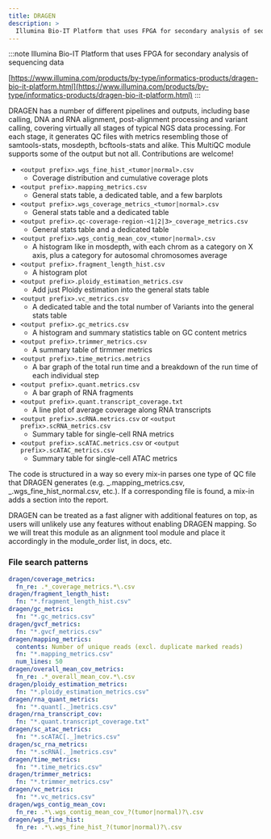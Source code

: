 ```yaml
---
title: DRAGEN
description: >
  Illumina Bio-IT Platform that uses FPGA for secondary analysis of sequencing data
---
```


<!--
~~~~~ DO NOT EDIT ~~~~~
This file is autogenerated from the MultiQC module python docstring.
Do not edit the markdown, it will be overwritten.

File path for the source of this content: multiqc/modules/dragen/dragen.py
~~~~~~~~~~~~~~~~~~~~~~~
-->

:::note
Illumina Bio-IT Platform that uses FPGA for secondary analysis of sequencing data

[https://www.illumina.com/products/by-type/informatics-products/dragen-bio-it-platform.html](https://www.illumina.com/products/by-type/informatics-products/dragen-bio-it-platform.html)
:::

DRAGEN has a number of different pipelines and outputs, including base calling, DNA and RNA alignment,
post-alignment processing and variant calling, covering virtually all stages of typical NGS data processing.
For each stage, it generates QC files with metrics resembling those of samtools-stats, mosdepth, bcftools-stats
and alike. This MultiQC module supports some of the output but not all. Contributions are welcome!

- `<output prefix>.wgs_fine_hist_<tumor|normal>.csv`
  - Coverage distribution and cumulative coverage plots
- `<output prefix>.mapping_metrics.csv`
  - General stats table, a dedicated table, and a few barplots
- `<output prefix>.wgs_coverage_metrics_<tumor|normal>.csv`
  - General stats table and a dedicated table
- `<output prefix>.qc-coverage-region-<1|2|3>_coverage_metrics.csv`
  - General stats table and a dedicated table
- `<output prefix>.wgs_contig_mean_cov_<tumor|normal>.csv`
  - A histogram like in mosdepth, with each chrom as a category on X axis, plus a category for autosomal chromosomes average
- `<output prefix>.fragment_length_hist.csv`
  - A histogram plot
- `<output prefix>.ploidy_estimation_metrics.csv`
  - Add just Ploidy estimation into the general stats table
- `<output prefix>.vc_metrics.csv`
  - A dedicated table and the total number of Variants into the general stats table
- `<output prefix>.gc_metrics.csv`
  - A histogram and summary statistics table on GC content metrics
- `<output prefix>.trimmer_metrics.csv`
  - A summary table of tirmmer metrics
- `<output prefix>.time_metrics.metrics`
  - A bar graph of the total run time and a breakdown of the run time of each individual step
- `<output prefix>.quant.metrics.csv`
  - A bar graph of RNA fragments
- `<output prefix>.quant.transcript_coverage.txt`
  - A line plot of average coverage along RNA transcripts
- `<output prefix>.scRNA.metrics.csv` or `<output prefix>.scRNA_metrics.csv`
  - Summary table for single-cell RNA metrics
- `<output prefix>.scATAC.metrics.csv` or `<output prefix>.scATAC_metrics.csv`
  - Summary table for single-cell ATAC metrics

The code is structured in a way so every mix-in parses one type of QC file that DRAGEN generates
(e.g. _.mapping_metrics.csv, _.wgs_fine_hist_normal.csv, etc.). If a corresponding file is found, a mix-in adds
a section into the report.

DRAGEN can be treated as a fast aligner with additional features on top, as users will unlikely use any
features without enabling DRAGEN mapping. So we will treat this module as an alignment tool module and
place it accordingly in the module_order list, in docs, etc.

### File search patterns

```yaml
dragen/coverage_metrics:
  fn_re: .*_coverage_metrics.*\.csv
dragen/fragment_length_hist:
  fn: "*.fragment_length_hist.csv"
dragen/gc_metrics:
  fn: "*.gc_metrics.csv"
dragen/gvcf_metrics:
  fn: "*.gvcf_metrics.csv"
dragen/mapping_metrics:
  contents: Number of unique reads (excl. duplicate marked reads)
  fn: "*.mapping_metrics.csv"
  num_lines: 50
dragen/overall_mean_cov_metrics:
  fn_re: .*_overall_mean_cov.*\.csv
dragen/ploidy_estimation_metrics:
  fn: "*.ploidy_estimation_metrics.csv"
dragen/rna_quant_metrics:
  fn: "*.quant[._]metrics.csv"
dragen/rna_transcript_cov:
  fn: "*.quant.transcript_coverage.txt"
dragen/sc_atac_metrics:
  fn: "*.scATAC[._]metrics.csv"
dragen/sc_rna_metrics:
  fn: "*.scRNA[._]metrics.csv"
dragen/time_metrics:
  fn: "*.time_metrics.csv"
dragen/trimmer_metrics:
  fn: "*.trimmer_metrics.csv"
dragen/vc_metrics:
  fn: "*.vc_metrics.csv"
dragen/wgs_contig_mean_cov:
  fn_re: .*\.wgs_contig_mean_cov_?(tumor|normal)?\.csv
dragen/wgs_fine_hist:
  fn_re: .*\.wgs_fine_hist_?(tumor|normal)?\.csv
```
